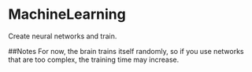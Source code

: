 # MachineLearning
Create neural networks and train.

##Notes
For now, the brain trains itself randomly, so if you use networks that are too complex, the training time may increase.